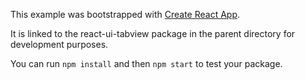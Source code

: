 This example was bootstrapped with [Create React App](https://github.com/facebook/create-react-app).

It is linked to the react-ui-tabview package in the parent directory for development purposes.

You can run `npm install` and then `npm start` to test your package.
